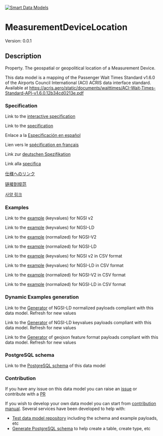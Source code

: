 [![Smart Data Models](https://smartdatamodels.org/wp-content/uploads/2022/01/SmartDataModels_logo.png "Logo")](https://smartdatamodels.org)
# MeasurementDeviceLocation
Version: 0.0.1

## Description 

Property. The geospatial or geopolitical location of a Measurement Device.

This data model is a mapping of the Passenger Wait Times Standard v1.6.0 of the Airports Council International (ACI) ACRIS data interface standard. Available at https://acris.aero/static/documents/waittimes/ACI-Wait-Times-Standard-API-v1.6.0.12b34cd0213e.pdf
### Specification

Link to the [interactive specification](https://swagger.lab.fiware.org/?url=https://smart-data-models.github.io/dataModel.ACRIS/MeasurementDeviceLocation/swagger.yaml)

Link to the [specification](https://github.com/smart-data-models/dataModel.ACRIS/blob/master/MeasurementDeviceLocation/doc/spec.md)

Enlace a la [Especificación en español](https://github.com/smart-data-models/dataModel.ACRIS/blob/master/MeasurementDeviceLocation/doc/spec_ES.md)

Lien vers le [spécification en français](https://github.com/smart-data-models/dataModel.ACRIS/blob/master/MeasurementDeviceLocation/doc/spec_FR.md)

Link zur [deutschen Spezifikation](https://github.com/smart-data-models/dataModel.ACRIS/blob/master/MeasurementDeviceLocation/doc/spec_DE.md)

Link alla [specifica](https://github.com/smart-data-models/dataModel.ACRIS/blob/master/MeasurementDeviceLocation/doc/spec_IT.md)

[仕様へのリンク](https://github.com/smart-data-models/dataModel.ACRIS/blob/master/MeasurementDeviceLocation/doc/spec_JA.md)

[链接到规范](https://github.com/smart-data-models/dataModel.ACRIS/blob/master/MeasurementDeviceLocation/doc/spec_ZH.md)

[사양 링크](https://github.com/smart-data-models/dataModel.ACRIS/blob/master/MeasurementDeviceLocation/doc/spec_KO.md)
### Examples

Link to the [example](https://smart-data-models.github.io/dataModel.ACRIS/MeasurementDeviceLocation/examples/example.json) (keyvalues) for NGSI v2

Link to the [example](https://smart-data-models.github.io/dataModel.ACRIS/MeasurementDeviceLocation/examples/example.jsonld) (keyvalues) for NGSI-LD

Link to the [example](https://smart-data-models.github.io/dataModel.ACRIS/MeasurementDeviceLocation/examples/example-normalized.json) (normalized) for NGSI-V2

Link to the [example](https://smart-data-models.github.io/dataModel.ACRIS/MeasurementDeviceLocation/examples/example-normalized.jsonld) (normalized) for NGSI-LD

Link to the [example](https://github.com/smart-data-models/dataModel.ACRIS/blob/master/MeasurementDeviceLocation/examples/example.json.csv) (keyvalues) for NGSI v2 in CSV format

Link to the [example](https://github.com/smart-data-models/dataModel.ACRIS/blob/master/MeasurementDeviceLocation/examples/example.jsonld.csv) (keyvalues) for NGSI-LD in CSV format

Link to the [example](https://github.com/smart-data-models/dataModel.ACRIS/blob/master/MeasurementDeviceLocation/examples/example-normalized.json.csv) (normalized) for NGSI-V2 in CSV format

Link to the [example](https://github.com/smart-data-models/dataModel.ACRIS/blob/master/MeasurementDeviceLocation/examples/example-normalized.jsonld.csv) (normalized) for NGSI-LD in CSV format
### Dynamic Examples generation

Link to the [Generator](https://smartdatamodels.org/extra/ngsi-ld_generator.php?schemaUrl=https://raw.githubusercontent.com/smart-data-models/dataModel.ACRIS/master/MeasurementDeviceLocation/schema.json&email=info@smartdatamodels.org) of NGSI-LD normalized payloads compliant with this data model. Refresh for new values

Link to the [Generator](https://smartdatamodels.org/extra/ngsi-ld_generator_keyvalues.php?schemaUrl=https://raw.githubusercontent.com/smart-data-models/dataModel.ACRIS/master/MeasurementDeviceLocation/schema.json&email=info@smartdatamodels.org) of NGSI-LD keyvalues payloads compliant with this data model. Refresh for new values

Link to the [Generator](https://smartdatamodels.org/extra/geojson_features_generator.php?schemaUrl=https://raw.githubusercontent.com/smart-data-models/dataModel.ACRIS/master/MeasurementDeviceLocation/schema.json&email=info@smartdatamodels.org) of geojson feature format payloads compliant with this data model. Refresh for new values
### PostgreSQL schema

Link to the [PostgreSQL schema](https://github.com/smart-data-models/dataModel.ACRIS/blob/master/MeasurementDeviceLocation/schema.sql) of this data model
### Contribution

 If you have any issue on this data model you can raise an [issue](https://github.com/smart-data-models/dataModel.ACRIS/issues)  or contribute with a [PR](https://github.com/smart-data-models/dataModel.ACRIS/pulls)

 If you wish to develop your own data model you can start from [contribution manual](https://bit.ly/contribution_manual). Several services have been developed to help with: 
 - [Test data model repository](https://smartdatamodels.org/index.php/data-models-contribution-api/) including the schema and example payloads, etc
 - [Generate PostgreSQL schema](https://smartdatamodels.org/index.php/sql-service/) to help create a table, create type, etc